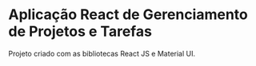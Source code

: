 # Aplicação React de Gerenciamento de Projetos e Tarefas

Projeto criado com as bibliotecas React JS e Material UI.

